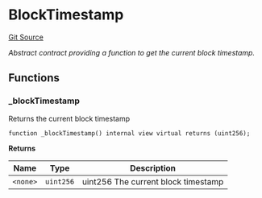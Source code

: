 # BlockTimestamp
[Git Source](https://github.com/Convexity-Research/plaza-evm/blob/6476279397e46b4a2f67f3c7fe6b87911498d73b/src/utils/BlockTimestamp.sol)

*Abstract contract providing a function to get the current block timestamp.*


## Functions
### _blockTimestamp

Returns the current block timestamp


```solidity
function _blockTimestamp() internal view virtual returns (uint256);
```
**Returns**

|Name|Type|Description|
|----|----|-----------|
|`<none>`|`uint256`|uint256 The current block timestamp|


